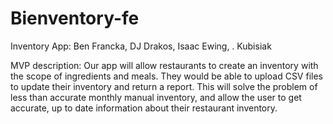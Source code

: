 # Bienventory-fe

Inventory App: Ben Francka, DJ Drakos, Isaac Ewing, . Kubisiak

MVP description: Our app will allow restaurants to create an inventory with the scope of ingredients and meals. They would be able to upload CSV files to update their inventory and return a report. This will solve the problem of less than accurate monthly manual inventory, and allow the user to get accurate, up to date information about their restaurant inventory.
